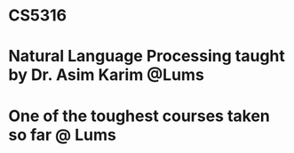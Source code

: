 # CS5316
# Natural Language Processing taught by Dr. Asim Karim @Lums
# One of the toughest courses taken so far @ Lums
